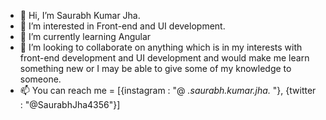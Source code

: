 - 👋 Hi, I’m Saurabh Kumar Jha.
- 👀 I’m interested in Front-end and UI development. 
- 🌱 I’m currently learning Angular 
- 💞️ I’m looking to collaborate on anything which is in my interests with front-end development and UI development and would make me learn something new or I may be able to give some of my knowledge to someone.
- 📫 You can reach me = [{instagram : "@ _.saurabh.kumar.jha._ "},
{twitter : "@SaurabhJha4356"}]
 
<!---
I am a software engineer intern currently working with amantya technologies for front end development and learning git and many thing along with it like I am doing UI and UX also 
and want to learn as much as possible under the guidance of my superb mentor who is filled with so much knowledge to offer. I am so grateful to amantya technologies for providing me
the opportunity to create my career with their prestigious and highly cultured organisation. Really enjoying my work which is offering me to learn and grow and would be uploading my
projects which are to my personal only here as a public repository and had to learn git also for the company purposes. Thank you, have a good day.
--->
